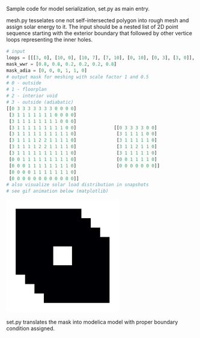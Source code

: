 Sample code for model serialization, set.py as main entry.

mesh.py tesselates one not self-intersected polygon into rough mesh and assign solar energy to it. The input should be a nested list of 2D point sequence starting with the exterior boundary that followed by other vertice loops representing the inner holes.

```python
# input
loops = [[[3, 0], [10, 0], [10, 7], [7, 10], [0, 10], [0, 3], [3, 0]], [[3, 3], [7, 3], [7, 7], [3, 7], [3, 3]]]
mask_wwr = [0.8, 0.8, 0.2, 0.2, 0.2, 0.8]
mask_adia = [0, 0, 0, 1, 1, 0]
# output mask for meshing with scale factor 1 and 0.5
# 0 - outside
# 1 - floorplan
# 2 - interior void
# 3 - outside (adiabatic)
[[0 3 3 3 3 3 3 3 0 0 0 0]
 [3 1 1 1 1 1 1 1 0 0 0 0]
 [3 1 1 1 1 1 1 1 1 0 0 0]
 [3 1 1 1 1 1 1 1 1 1 0 0]				[[0 3 3 3 3 0 0]
 [3 1 1 1 1 1 1 1 1 1 1 0]				 [3 1 1 1 1 0 0]
 [3 1 1 1 1 2 2 1 1 1 1 0]				 [3 1 1 1 1 1 0]
 [3 1 1 1 1 2 2 1 1 1 1 0]				 [3 1 1 2 1 1 0]
 [3 1 1 1 1 1 1 1 1 1 1 0]				 [3 1 1 1 1 1 0]
 [0 0 1 1 1 1 1 1 1 1 1 0]				 [0 0 1 1 1 1 0]
 [0 0 0 1 1 1 1 1 1 1 1 0]				 [0 0 0 0 0 0 0]]
 [0 0 0 0 1 1 1 1 1 1 1 0]
 [0 0 0 0 0 0 0 0 0 0 0 0]]
# also visualize solar load distribution in snapshots
# see gif animation below (matplotlib)
```
<img src="animation.gif?raw=true" style="width:300px; height:300px">

set.py translates the mask into modelica model with proper boundary condition assigned.